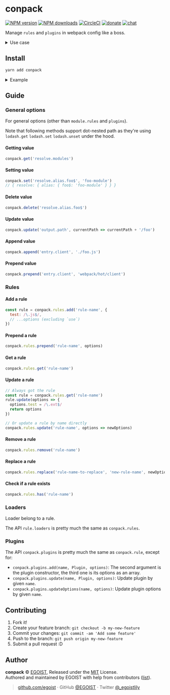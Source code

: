 
# conpack

[![NPM version](https://img.shields.io/npm/v/conpack.svg?style=flat)](https://npmjs.com/package/conpack) [![NPM downloads](https://img.shields.io/npm/dm/conpack.svg?style=flat)](https://npmjs.com/package/conpack) [![CircleCI](https://circleci.com/gh/egoist/conpack/tree/master.svg?style=shield)](https://circleci.com/gh/egoist/conpack/tree/master)  [![donate](https://img.shields.io/badge/$-donate-ff69b4.svg?maxAge=2592000&style=flat)](https://github.com/egoist/donate) [![chat](https://img.shields.io/badge/chat-on%20discord-7289DA.svg?style=flat)](https://chat.egoist.moe)

Manage `rules` and `plugins` in webpack config like a boss.

<details><summary>Use case</summary><br>

Imagine friend A writes a package called `create-babel-webpack-config` that adds `babel-loader` to webpack config:

```js
module.exports = () => {
  return {
    module: {
      rules: [{
        test: /\.jsx?$/,
        use: [{
          loader: 'babel-loader',
          options: { presets: ['react-app'] }
        }]
      }]
    }
  }
}
```

Then friend B wants to reuse this package but with some tweaks to use `buble-loader` instead:

```js
// webpack.config.js
const createBabelWebpackConfig = require('create-babel-webpack-config')

const webpackConfig = createBabelWebpackConfig()

webpackConfig.module.rules = webpackConfig.module.rules.map(rule => {
  if (rule.test.toString() === '/\\.jsx?$/') {
    rule.use[0].loader = 'buble-loader'
    rule.use[0].options = { target: { node: 6 } }
  }
  return rule
})

module.exports = webpackConfig
```

__THIS IS OBVIOUSLY UGLY!__

Finally friend C shows friend A the power of `conpack`, letting him rewrite `create-babel-webpack-config` to as follows:

```js
const Conpack = require('conpack')

module.exports = () => {
  const conpack = new Conpack()
  const jsRule = conpack.rules.add('js', {
    test: /\.jsx?$/
  })
  jsRule.loaders.add('babel', {
    loader: 'babel-loader',
    options: {
      presets: ['react-app']
    }
  })
  return conpack
}
```

For friend B, he can find and modify the rules with confidence:

```js
// webpack.config.js
const createBabelWebpackConfig = require('create-babel-webpack-config')

const conpack = createBabelWebpackConfig()

const jsRule = conpack.rules.get('js')
jsRule.loaders.replace('babel', 'buble', {
  loader: 'buble-loader',
  options: {
    target: { node: 6 }
  }
})

module.exports = conpack.toConfig()
```
</details>

## Install

```bash
yarn add conpack
```

<details><summary>Example</summary><br>

```js
// webpack.config.js
const Conpack = require('conpack')

const conpack = new Conpack()

// Add a rule
const jsRule = conpack.rules.add('js', {
  test: /\.jsx?$/
})
jsRule.loaders.add('babel', {
  loader: 'babel-loader',
  options: {}
})

// Change loader later by name
jsRule.loaders.replace('babel', 'buble', {
  loader: 'buble-loader',
  options: {}
})

// Add a plugin
conpack.plugins.add('uglify', webpack.optimize.UglifyJsPlugin, [
  {/* options */}
])
// Remove a plugin
conpack.plugins.remove('uglify')

conpack.config = {
  entry: './src/index.js',
  output: {
    path: __dirname,
    filename: '[name].js'
  },
  mode: process.env.NODE_ENV || 'development'
}

module.exports = conpack.toConfig()
// Alternatively
module.exports = {
  ...conpack.config,
  module: {
    rules: conpack.rules.toArray()
  },
  plugins: conpack.plugins.toArray()
}
```
</details>

## Guide

### General options

For general options (other than `module.rules` and `plugins`).

Note that following methods support dot-nested path as they're using `lodash.get` `lodash.set` `lodash.unset` under the hood.

#### Getting value

```js
conpack.get('resolve.modules')
```

#### Setting value

```js
conpack.set('resolve.alias.foo$', 'foo-module')
// { resolve: { alias: { foo$: 'foo-module' } } }
```

#### Delete value

```js
conpack.delete('resolve.alias.foo$')
```

#### Update value

```js
conpack.update('output.path', currentPath => currentPath + '/foo')
```

#### Append value

```js
conpack.append('entry.client', './foo.js')
```

#### Prepend value

```js
conpack.prepend('entry.client', 'webpack/hot/client')
```

### Rules

#### Add a rule

```js
const rule = conpack.rules.add('rule-name', {
  test: /\.js$/,
  // ...options (excluding `use`)
})
```

#### Prepend a rule

```js
conpack.rules.prepend('rule-name', options)
```

#### Get a rule

```js
conpack.rules.get('rule-name')
```

#### Update a rule

```js
// Always got the rule
const rule = conpack.rules.get('rule-name')
rule.update(options => {
  options.test = /\.ext$/
  return options
})

// Or update a rule by name directly
conpack.rules.update('rule-name', options => newOptions)
```

#### Remove a rule

```js
conpack.rules.remove('rule-name')
```

#### Replace a rule

```js
conpack.rules.replace('rule-name-to-replace', 'new-rule-name', newOptions)
```

#### Check if a rule exists

```js
conpack.rules.has('rule-name')
```

### Loaders

Loader belong to a rule. 

The API `rule.loaders` is pretty much the same as `conpack.rules`.

### Plugins

The API `conpack.plugins` is pretty much the same as `conpack.rule`, except for:

- `conpack.plugins.add(name, Plugin, options)`: The second argument is the plugin constructor, the third one is its options as an array.
- `conpack.plugins.update(name, Plugin, options)`: Update plugin by given `name`.
- `conpack.plugins.updateOptions(name, options)`: Update plugin options by given `name`.


## Contributing

1. Fork it!
2. Create your feature branch: `git checkout -b my-new-feature`
3. Commit your changes: `git commit -am 'Add some feature'`
4. Push to the branch: `git push origin my-new-feature`
5. Submit a pull request :D


## Author

**conpack** © [EGOIST](https://github.com/egoist), Released under the [MIT](./LICENSE) License.<br>
Authored and maintained by EGOIST with help from contributors ([list](https://github.com/egoist/conpack/contributors)).

> [github.com/egoist](https://github.com/egoist) · GitHub [@EGOIST](https://github.com/egoist) · Twitter [@_egoistlily](https://twitter.com/_egoistlily)
